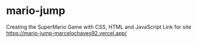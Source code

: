 # mario-jump
Creating the SuperMario Game with CSS, HTML and JavaScript
Link for site https://mario-jump-marcelochaves92.vercel.app/
